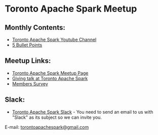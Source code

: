 # Toronto Apache Spark Meetup

Monthly Contents:
-----------------
- [Toronto Apache Spark Youtube Channel](https://www.youtube.com/channel/UCjES0_2fkZuNXlyC_HoHxyw)
- [5 Bullet Points](https://github.com/TorontoApacheSpark/Spark-Meetup-Five-Bullet-Points)

Meetup Links:
-------------
- [Toronto Apache Spark Meetup Page](http://www.meetup.com/Toronto-Apache-Spark/)
- [Giving talk at Toronto Apache Spark](http://goo.gl/forms/ygzYg8SjXr)
- [Members Survey](http://goo.gl/forms/ykzMzlXDIQ)

Slack:
------
- [Toronto Apache Spark Slack](https://torontoapachespark.slack.com) - You need to send an email to us with "Slack" as its subject so we can invite you.

E-mail: torontoapachespark@gmail.com

